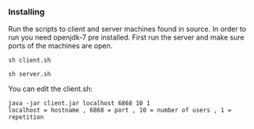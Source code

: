 ### Installing
Run the scripts to client and server machines found in source.
In order to run you need openjdk-7 pre installed.
First run the server and make sure ports of the machines are open.

```
sh client.sh 
```
```
sh server.sh 
```
You can edit the client.sh:
```
java -jar client.jar localhost 6868 10 1
localhost = hostname , 6868 = port , 10 = number of users , 1 = repetition
```